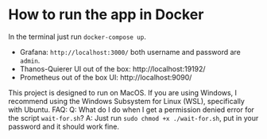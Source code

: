 # How to run the app in Docker

In the terminal just run `docker-compose up`. 

* Grafana: `http://localhost:3000/` both username and password are `admin`.
* Thanos-Quierer UI out of the box: http://localhost:19192/
* Prometheus out of the box UI: http://localhost:9090/

This project is designed to run on MacOS. If you are using Windows, I recommend using the Windows Subsystem for Linux (WSL), specifically with Ubuntu.
FAQ: 
Q: What do I do when I get a permission denied error for the script `wait-for.sh`?
A: Just run `sudo chmod +x ./wait-for.sh`, put in your password and it should work fine.